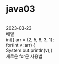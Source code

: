 # java03
<br>
2023-03-23
<br>
배열 
<br>
int[] arr = {2, 5, 8, 3, 1};
<br>
		for(int v :arr) {
		<br>
			System.out.println(v);}
      <br>
      새로운 for문 사용법
